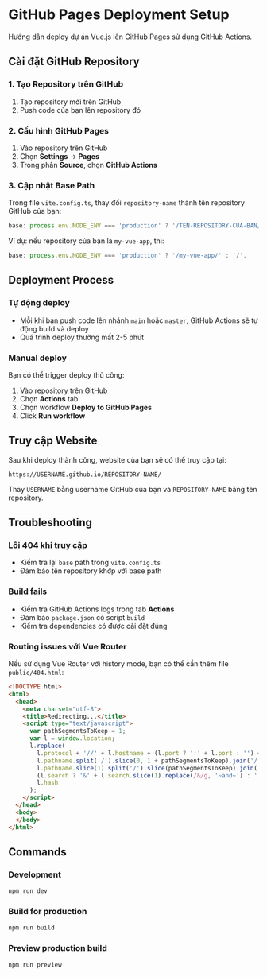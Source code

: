 # GitHub Pages Deployment Setup

Hướng dẫn deploy dự án Vue.js lên GitHub Pages sử dụng GitHub Actions.

## Cài đặt GitHub Repository

### 1. Tạo Repository trên GitHub
1. Tạo repository mới trên GitHub
2. Push code của bạn lên repository đó

### 2. Cấu hình GitHub Pages
1. Vào repository trên GitHub
2. Chọn **Settings** → **Pages**
3. Trong phần **Source**, chọn **GitHub Actions**

### 3. Cập nhật Base Path
Trong file `vite.config.ts`, thay đổi `repository-name` thành tên repository GitHub của bạn:

```typescript
base: process.env.NODE_ENV === 'production' ? '/TEN-REPOSITORY-CUA-BAN/' : '/',
```

Ví dụ: nếu repository của bạn là `my-vue-app`, thì:
```typescript
base: process.env.NODE_ENV === 'production' ? '/my-vue-app/' : '/',
```

## Deployment Process

### Tự động deploy
- Mỗi khi bạn push code lên nhánh `main` hoặc `master`, GitHub Actions sẽ tự động build và deploy
- Quá trình deploy thường mất 2-5 phút

### Manual deploy
Bạn có thể trigger deploy thủ công:
1. Vào repository trên GitHub
2. Chọn **Actions** tab
3. Chọn workflow **Deploy to GitHub Pages**
4. Click **Run workflow**

## Truy cập Website

Sau khi deploy thành công, website của bạn sẽ có thể truy cập tại:
```
https://USERNAME.github.io/REPOSITORY-NAME/
```

Thay `USERNAME` bằng username GitHub của bạn và `REPOSITORY-NAME` bằng tên repository.

## Troubleshooting

### Lỗi 404 khi truy cập
- Kiểm tra lại `base` path trong `vite.config.ts`
- Đảm bảo tên repository khớp với base path

### Build fails
- Kiểm tra GitHub Actions logs trong tab **Actions**
- Đảm bảo `package.json` có script `build`
- Kiểm tra dependencies có được cài đặt đúng

### Routing issues với Vue Router
Nếu sử dụng Vue Router với history mode, bạn có thể cần thêm file `public/404.html`:

```html
<!DOCTYPE html>
<html>
  <head>
    <meta charset="utf-8">
    <title>Redirecting...</title>
    <script type="text/javascript">
      var pathSegmentsToKeep = 1;
      var l = window.location;
      l.replace(
        l.protocol + '//' + l.hostname + (l.port ? ':' + l.port : '') +
        l.pathname.split('/').slice(0, 1 + pathSegmentsToKeep).join('/') + '/?/' +
        l.pathname.slice(1).split('/').slice(pathSegmentsToKeep).join('/').replace(/&/g, '~and~') +
        (l.search ? '&' + l.search.slice(1).replace(/&/g, '~and~') : '') +
        l.hash
      );
    </script>
  </head>
  <body>
  </body>
</html>
```

## Commands

### Development
```bash
npm run dev
```

### Build for production
```bash
npm run build
```

### Preview production build
```bash
npm run preview
```
